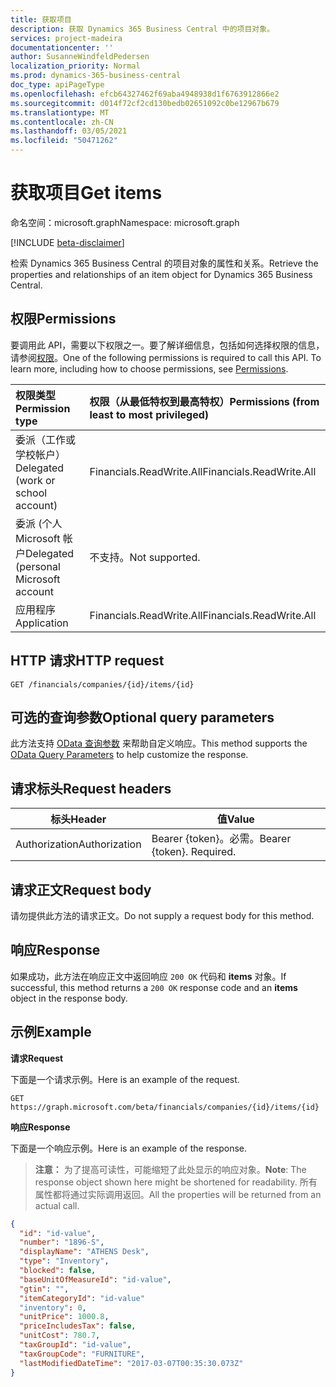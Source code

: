 ```yaml
---
title: 获取项目
description: 获取 Dynamics 365 Business Central 中的项目对象。
services: project-madeira
documentationcenter: ''
author: SusanneWindfeldPedersen
localization_priority: Normal
ms.prod: dynamics-365-business-central
doc_type: apiPageType
ms.openlocfilehash: efcb64327462f69aba4948938d1f6763912866e2
ms.sourcegitcommit: d014f72cf2cd130bedb02651092c0be12967b679
ms.translationtype: MT
ms.contentlocale: zh-CN
ms.lasthandoff: 03/05/2021
ms.locfileid: "50471262"
---
```

# <a name="get-items"></a><span data-ttu-id="8d93a-103">获取项目</span><span class="sxs-lookup"><span data-stu-id="8d93a-103">Get items</span></span>

<span data-ttu-id="8d93a-104">命名空间：microsoft.graph</span><span class="sxs-lookup"><span data-stu-id="8d93a-104">Namespace: microsoft.graph</span></span>

[!INCLUDE [beta-disclaimer](../../includes/beta-disclaimer.md)]

<span data-ttu-id="8d93a-105">检索 Dynamics 365 Business Central 的项目对象的属性和关系。</span><span class="sxs-lookup"><span data-stu-id="8d93a-105">Retrieve the properties and relationships of an item object for Dynamics 365 Business Central.</span></span>

## <a name="permissions"></a><span data-ttu-id="8d93a-106">权限</span><span class="sxs-lookup"><span data-stu-id="8d93a-106">Permissions</span></span>
<span data-ttu-id="8d93a-p101">要调用此 API，需要以下权限之一。要了解详细信息，包括如何选择权限的信息，请参阅[权限](/graph/permissions-reference)。</span><span class="sxs-lookup"><span data-stu-id="8d93a-p101">One of the following permissions is required to call this API. To learn more, including how to choose permissions, see [Permissions](/graph/permissions-reference).</span></span>

|<span data-ttu-id="8d93a-109">权限类型</span><span class="sxs-lookup"><span data-stu-id="8d93a-109">Permission type</span></span> |<span data-ttu-id="8d93a-110">权限（从最低特权到最高特权）</span><span class="sxs-lookup"><span data-stu-id="8d93a-110">Permissions (from least to most privileged)</span></span>|
|:---------------|:------------------------------------------|
|<span data-ttu-id="8d93a-111">委派（工作或学校帐户）</span><span class="sxs-lookup"><span data-stu-id="8d93a-111">Delegated (work or school account)</span></span>|<span data-ttu-id="8d93a-112">Financials.ReadWrite.All</span><span class="sxs-lookup"><span data-stu-id="8d93a-112">Financials.ReadWrite.All</span></span> |
|<span data-ttu-id="8d93a-113">委派 (个人 Microsoft 帐户</span><span class="sxs-lookup"><span data-stu-id="8d93a-113">Delegated (personal Microsoft account</span></span>|<span data-ttu-id="8d93a-114">不支持。</span><span class="sxs-lookup"><span data-stu-id="8d93a-114">Not supported.</span></span>|
|<span data-ttu-id="8d93a-115">应用程序</span><span class="sxs-lookup"><span data-stu-id="8d93a-115">Application</span></span>|<span data-ttu-id="8d93a-116">Financials.ReadWrite.All</span><span class="sxs-lookup"><span data-stu-id="8d93a-116">Financials.ReadWrite.All</span></span>|

## <a name="http-request"></a><span data-ttu-id="8d93a-117">HTTP 请求</span><span class="sxs-lookup"><span data-stu-id="8d93a-117">HTTP request</span></span>

```
GET /financials/companies/{id}/items/{id}
```

## <a name="optional-query-parameters"></a><span data-ttu-id="8d93a-118">可选的查询参数</span><span class="sxs-lookup"><span data-stu-id="8d93a-118">Optional query parameters</span></span>
<span data-ttu-id="8d93a-119">此方法支持 [OData 查询参数](/graph/query-parameters) 来帮助自定义响应。</span><span class="sxs-lookup"><span data-stu-id="8d93a-119">This method supports the [OData Query Parameters](/graph/query-parameters) to help customize the response.</span></span>

## <a name="request-headers"></a><span data-ttu-id="8d93a-120">请求标头</span><span class="sxs-lookup"><span data-stu-id="8d93a-120">Request headers</span></span>
|<span data-ttu-id="8d93a-121">标头</span><span class="sxs-lookup"><span data-stu-id="8d93a-121">Header</span></span>       |<span data-ttu-id="8d93a-122">值</span><span class="sxs-lookup"><span data-stu-id="8d93a-122">Value</span></span>                    |
|-------------|-------------------------|
|<span data-ttu-id="8d93a-123">Authorization</span><span class="sxs-lookup"><span data-stu-id="8d93a-123">Authorization</span></span>|<span data-ttu-id="8d93a-p102">Bearer {token}。必需。</span><span class="sxs-lookup"><span data-stu-id="8d93a-p102">Bearer {token}. Required.</span></span>|

## <a name="request-body"></a><span data-ttu-id="8d93a-126">请求正文</span><span class="sxs-lookup"><span data-stu-id="8d93a-126">Request body</span></span>
<span data-ttu-id="8d93a-127">请勿提供此方法的请求正文。</span><span class="sxs-lookup"><span data-stu-id="8d93a-127">Do not supply a request body for this method.</span></span>

## <a name="response"></a><span data-ttu-id="8d93a-128">响应</span><span class="sxs-lookup"><span data-stu-id="8d93a-128">Response</span></span>
<span data-ttu-id="8d93a-129">如果成功，此方法在响应正文中返回响应 `200 OK` 代码和 **items** 对象。</span><span class="sxs-lookup"><span data-stu-id="8d93a-129">If successful, this method returns a `200 OK` response code and an **items** object in the response body.</span></span>

## <a name="example"></a><span data-ttu-id="8d93a-130">示例</span><span class="sxs-lookup"><span data-stu-id="8d93a-130">Example</span></span>
<span data-ttu-id="8d93a-131">**请求**</span><span class="sxs-lookup"><span data-stu-id="8d93a-131">**Request**</span></span>

<span data-ttu-id="8d93a-132">下面是一个请求示例。</span><span class="sxs-lookup"><span data-stu-id="8d93a-132">Here is an example of the request.</span></span>
```http
GET https://graph.microsoft.com/beta/financials/companies/{id}/items/{id}
```

<span data-ttu-id="8d93a-133">**响应**</span><span class="sxs-lookup"><span data-stu-id="8d93a-133">**Response**</span></span>

<span data-ttu-id="8d93a-134">下面是一个响应示例。</span><span class="sxs-lookup"><span data-stu-id="8d93a-134">Here is an example of the response.</span></span> 

> <span data-ttu-id="8d93a-135">**注意：** 为了提高可读性，可能缩短了此处显示的响应对象。</span><span class="sxs-lookup"><span data-stu-id="8d93a-135">**Note**: The response object shown here might be shortened for readability.</span></span> <span data-ttu-id="8d93a-136">所有属性都将通过实际调用返回。</span><span class="sxs-lookup"><span data-stu-id="8d93a-136">All the properties will be returned from an actual call.</span></span>

```json
{
  "id": "id-value",
  "number": "1896-S",
  "displayName": "ATHENS Desk",
  "type": "Inventory",
  "blocked": false,
  "baseUnitOfMeasureId": "id-value",
  "gtin": "",
  "itemCategoryId": "id-value"
  "inventory": 0,
  "unitPrice": 1000.8,
  "priceIncludesTax": false,
  "unitCost": 780.7,
  "taxGroupId": "id-value",
  "taxGroupCode": "FURNITURE",
  "lastModifiedDateTime": "2017-03-07T00:35:30.073Z"
}

```



